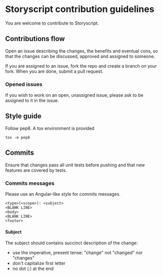 # Storyscript contribution guidelines

You are welcome to contribute to Storyscript.

## Contributions flow

Open an issue describing the changes, the benefits and eventual cons, so that
the changes can be discussed, approved and assigned to someone.

If you are assigned to an issue, fork the repo and create a branch on your fork.
When you are done, submit a pull request.

### Opened issues

If you wish to work on an open, unassigned issue, please ask to be assigned
to it in the issue.

## Style guide

Follow pep8. A tox environment is provided

```
tox -e pep8
```

## Commits

Ensure that changes pass all unit tests before pushing and that new features
are covered by tests.

### Commits messages
Please use an Angular-like style for commits messages.

```
<type>(<scope>): <subject>
<BLANK LINE>
<body>
<BLANK LINE>
<footer>
```

#### Subject
The subject should contains succinct description of the change:

* use the imperative, present tense: "change" not "changed" nor "changes"
* don't capitalize first letter
* no dot (.) at the end
